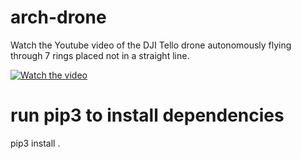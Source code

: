 # arch-drone

Watch the Youtube video of the DJI Tello drone autonomously flying through 7 rings placed not in a straight line.  

[![Watch the video](https://img.youtube.com/vi/L_odr1_XLm4/0.jpg)](https://youtu.be/L_odr1_XLm4)

# run pip3 to install dependencies

pip3 install . 
